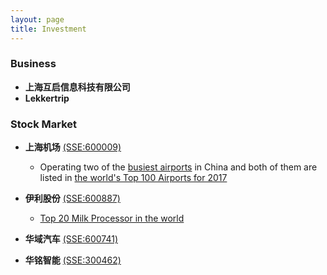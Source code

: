 ```yaml
---
layout: page
title: Investment
---
```


### Business 

- **上海互启信息科技有限公司**
- **Lekkertrip**

### Stock Market

- **上海机场** [(SSE:600009)](http://www.sse.com.cn/assortment/stock/list/info/company/index.shtml?COMPANY_CODE=600009)
  - Operating two of the [busiest airports](http://www.caac.gov.cn/XXGK/XXGK/TJSJ/201702/t20170224_42760.html) in China and both of them are listed in [the world's Top 100 Airports for 2017](http://www.worldairportawards.com/awards/world_airport_rating.html)

- **伊利股份** [(SSE:600887)](http://www.sse.com.cn/assortment/stock/list/info/company/index.shtml?COMPANY_CODE=600887)
  - [Top 20 Milk Processor in the world](http://www.dairyglobal.net/Articles/General/2016/7/Who-are-the-top-20-milk-processors-2836106W/)
  
- **华域汽车** [(SSE:600741)](http://www.sse.com.cn/assortment/stock/list/info/company/index.shtml?COMPANY_CODE=600741)

- **华铭智能** [(SSE:300462)](http://disclosure.szse.cn/m/drgg_search.htm?secode=300462)
